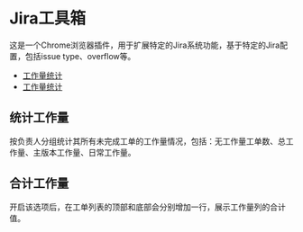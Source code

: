 # Jira工具箱  
这是一个Chrome浏览器插件，用于扩展特定的Jira系统功能，基于特定的Jira配置，包括issue type、overflow等。  
* [工作量统计](#工作量统计)  
* [工作量统计](#工作量合计)  

## 统计工作量  
按负责人分组统计其所有未完成工单的工作量情况，包括：无工作量工单数、总工作量、主版本工作量、日常工作量。

## 合计工作量  
开启该选项后，在工单列表的顶部和底部会分别增加一行，展示工作量列的合计值。

